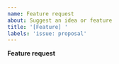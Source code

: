 ```yaml
---
name: Feature request
about: Suggest an idea or feature
title: '[Feature] '
labels: 'issue: proposal'
---
```


**Feature request**

<!--

Let us know what functionality you'd like to see and what is your use case.
Do you think others might benefit from this as well?

Please provide details about:

- What you're trying to do
- Why you can't use the project for this
- And maybe how you think the project could handle this

-->

